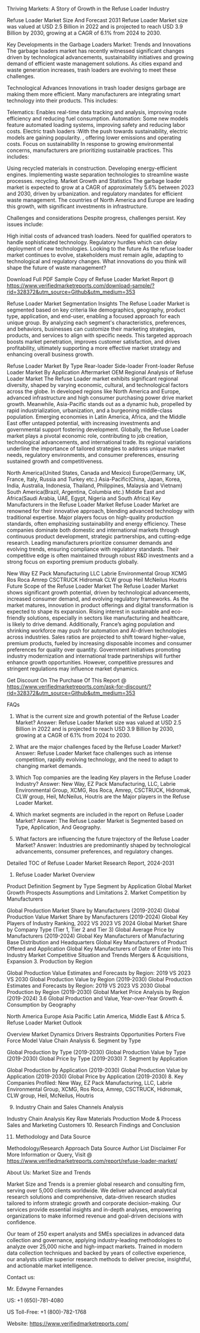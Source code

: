 Thriving Markets: A Story of Growth in the Refuse Loader Industry


Refuse Loader Market Size And Forecast 2031
Refuse Loader Market size was valued at USD 2.5 Billion in 2022 and is projected to reach USD 3.9 Billion by 2030, growing at a CAGR of 6.1% from 2024 to 2030.

Key Developments in the Garbage Loaders Market: Trends and Innovations
The garbage loaders market has recently witnessed significant changes driven by technological advancements, sustainability initiatives and growing demand of efficient waste management solutions. As cities expand and waste generation increases, trash loaders are evolving to meet these challenges.

Technological Advances
Innovations in trash loader designs garbage are making them more efficient. Many manufacturers are integrating smart technology into their products. This includes:

Telematics: Enables real-time data tracking and analysis, improving route efficiency and reducing fuel consumption.
Automation: Some new models feature automated loading systems, improving safety and reducing labor costs.
Electric trash loaders :With the push towards sustainability, electric models are gaining popularity. , offering lower emissions and operating costs.
Focus on sustainability
In response to growing environmental concerns, manufacturers are prioritizing sustainable practices. This includes:

Using recycled materials in construction.
Developing energy-efficient engines.
Implementing waste separation technologies to streamline waste processes. recycling.
Market Growth and Statistics
The garbage loader market is expected to grow at a CAGR of approximately 5.6% between 2023 and 2030, driven by urbanization. and regulatory mandates for efficient waste management. The countries of North America and Europe are leading this growth, with significant investments in infrastructure.

Challenges and considerations
Despite progress, challenges persist. Key issues include:

High initial costs of advanced trash loaders.
Need for qualified operators to handle sophisticated technology.
Regulatory hurdles which can delay deployment of new technologies.
Looking to the future
As the refuse loader market continues to evolve, stakeholders must remain agile, adapting to technological and regulatory changes. What innovations do you think will shape the future of waste management?

Download Full PDF Sample Copy of Refuse Loader Market Report @ https://www.verifiedmarketreports.com/download-sample/?rid=328372&utm_source=Github&utm_medium=353

Refuse Loader Market Segmentation Insights
The Refuse Loader Market is segmented based on key criteria like demographics, geography, product type, application, and end-user, enabling a focused approach for each unique group. By analyzing each segment's characteristics, preferences, and behaviors, businesses can customize their marketing strategies, products, and services to align with specific needs. This targeted approach boosts market penetration, improves customer satisfaction, and drives profitability, ultimately supporting a more effective market strategy and enhancing overall business growth.

Refuse Loader Market By Type
Rear-loader
Side-loader
Front-loader
Refuse Loader Market By Application
Aftermarket
OEM
Regional Analysis of Refuse Loader Market
The Refuse Loader market exhibits significant regional diversity, shaped by varying economic, cultural, and technological factors across the globe. In developed regions like North America and Europe, advanced infrastructure and high consumer purchasing power drive market growth. Meanwhile, Asia-Pacific stands out as a dynamic hub, propelled by rapid industrialization, urbanization, and a burgeoning middle-class population. Emerging economies in Latin America, Africa, and the Middle East offer untapped potential, with increasing investments and governmental support fostering development. Globally, the Refuse Loader market plays a pivotal economic role, contributing to job creation, technological advancements, and international trade. Its regional variations underline the importance of tailored strategies to address unique market needs, regulatory environments, and consumer preferences, ensuring sustained growth and competitiveness.

North America(United States, Canada and Mexico)
Europe(Germany, UK, France, Italy, Russia and Turkey etc.)
Asia-Pacific(China, Japan, Korea, India, Australia, Indonesia, Thailand, Philippines, Malaysia and Vietnam)
South America(Brazil, Argentina, Columbia etc.)
Middle East and Africa(Saudi Arabia, UAE, Egypt, Nigeria and South Africa)
Key Manufacturers in the Refuse Loader Market
Refuse Loader Market are renowned for their innovative approach, blending advanced technology with traditional expertise. Major players focus on high-quality production standards, often emphasizing sustainability and energy efficiency. These companies dominate both domestic and international markets through continuous product development, strategic partnerships, and cutting-edge research. Leading manufacturers prioritize consumer demands and evolving trends, ensuring compliance with regulatory standards. Their competitive edge is often maintained through robust R&D investments and a strong focus on exporting premium products globally.

New Way
EZ Pack Manufacturing
LLC
Labrie Environmental Group
XCMG
Ros Roca
Amrep
CSCTRUCK
Hidromak
CLW group
Heil
McNeilus
Houtris
Future Scope of the Refuse Loader Market
The Refuse Loader Market shows significant growth potential, driven by technological advancements, increased consumer demand, and evolving regulatory frameworks. As the market matures, innovation in product offerings and digital transformation is expected to shape its expansion. Rising interest in sustainable and eco-friendly solutions, especially in sectors like manufacturing and healthcare, is likely to drive demand. Additionally, France’s aging population and shrinking workforce may push for automation and AI-driven technologies across industries. Sales ratios are projected to shift toward higher-value, premium products, fueled by increasing disposable incomes and consumer preferences for quality over quantity. Government initiatives promoting industry modernization and international trade partnerships will further enhance growth opportunities. However, competitive pressures and stringent regulations may influence market dynamics.

Get Discount On The Purchase Of This Report @ https://www.verifiedmarketreports.com/ask-for-discount/?rid=328372&utm_source=Github&utm_medium=353

FAQs
1. What is the current size and growth potential of the Refuse Loader Market?
Answer: Refuse Loader Market size was valued at USD 2.5 Billion in 2022 and is projected to reach USD 3.9 Billion by 2030, growing at a CAGR of 6.1% from 2024 to 2030.

2. What are the major challenges faced by the Refuse Loader Market?
Answer: Refuse Loader Market face challenges such as intense competition, rapidly evolving technology, and the need to adapt to changing market demands.

3. Which Top companies are the leading Key players in the Refuse Loader Industry?
Answer: New Way, EZ Pack Manufacturing, LLC, Labrie Environmental Group, XCMG, Ros Roca, Amrep, CSCTRUCK, Hidromak, CLW group, Heil, McNeilus, Houtris are the Major players in the Refuse Loader Market.

4. Which market segments are included in the report on Refuse Loader Market?
Answer: The Refuse Loader Market is Segmented based on Type, Application, And Geography.

5. What factors are influencing the future trajectory of the Refuse Loader Market?
Answer: Industries are predominantly shaped by technological advancements, consumer preferences, and regulatory changes.

Detailed TOC of Refuse Loader Market Research Report, 2024-2031
1. Refuse Loader Market Overview

Product Definition
Segment by Type
Segment by Application
Global Market Growth Prospects
Assumptions and Limitations
2. Market Competition by Manufacturers

Global Production Market Share by Manufacturers (2019-2024)
Global Production Value Market Share by Manufacturers (2019-2024)
Global Key Players of Industry Ranking, 2022 VS 2023 VS 2024
Global Market Share by Company Type (Tier 1, Tier 2 and Tier 3)
Global Average Price by Manufacturers (2019-2024)
Global Key Manufacturers of Manufacturing Base Distribution and Headquarters
Global Key Manufacturers of Product Offered and Application
Global Key Manufacturers of Date of Enter into This Industry
Market Competitive Situation and Trends
Mergers & Acquisitions, Expansion
3. Production by Region

Global Production Value Estimates and Forecasts by Region: 2019 VS 2023 VS 2030
Global Production Value by Region (2019-2030)
Global Production Estimates and Forecasts by Region: 2019 VS 2023 VS 2030
Global Production by Region (2019-2030)
Global Market Price Analysis by Region (2019-2024) 3.6 Global Production and Value, Year-over-Year Growth
4. Consumption by Geography

North America
Europe
Asia Pacific
Latin America, Middle East & Africa
5. Refuse Loader Market Outlook

Overview
Market Dynamics
Drivers
Restraints
Opportunities
Porters Five Force Model
Value Chain Analysis 
6. Segment by Type

Global Production by Type (2019-2030)
Global Production Value by Type (2019-2030)
Global Price by Type (2019-2030)
7. Segment by Application

Global Production by Application (2019-2030)
Global Production Value by Application (2019-2030)
Global Price by Application (2019-2030)
8. Key Companies Profiled: New Way, EZ Pack Manufacturing, LLC, Labrie Environmental Group, XCMG, Ros Roca, Amrep, CSCTRUCK, Hidromak, CLW group, Heil, McNeilus, Houtris

9. Industry Chain and Sales Channels Analysis

Industry Chain Analysis
Key Raw Materials
Production Mode & Process
Sales and Marketing
Customers
10. Research Findings and Conclusion

11. Methodology and Data Source

Methodology/Research Approach
Data Source
Author List
Disclaimer
For More Information or Query, Visit @ https://www.verifiedmarketreports.com/report/refuse-loader-market/

About Us: Market Size and Trends

Market Size and Trends is a premier global research and consulting firm, serving over 5,000 clients worldwide. We deliver advanced analytical research solutions and comprehensive, data-driven research studies tailored to inform strategic growth and corporate decision-making. Our services provide essential insights and in-depth analyses, empowering organizations to make informed revenue and goal-driven decisions with confidence.

Our team of 250 expert analysts and SMEs specializes in advanced data collection and governance, applying industry-leading methodologies to analyze over 25,000 niche and high-impact markets. Trained in modern data collection techniques and backed by years of collective experience, our analysts utilize superior research methods to deliver precise, insightful, and actionable market intelligence.

Contact us:

Mr. Edwyne Fernandes

US: +1 (650)-781-4080

US Toll-Free: +1 (800)-782-1768

Website: https://www.verifiedmarketreports.com/

